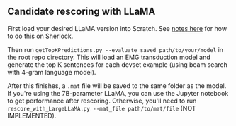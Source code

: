 ## Candidate rescoring with LLaMA


First load your desired LLaMA version into Scratch. See [notes here](https://www.notion.so/reshef/ca8264e0872f49f58ab167f0aab9262c?v=45a6acd783114b0a9613110ae9b0a513&p=6099f87f50e8478e885907a23a6a3926&pm=s) for how to do this on Sherlock.

Then run `getTopKPredictions.py --evaluate_saved path/to/your/model` in the root repo directory. This will load an EMG transduction model and generate the top K sentences for each devset example (using beam search with 4-gram language model). 

After this finishes, a `.mat` file will be saved to the same folder as the model. If you're using the 7B-parameter LLaMA, you can use the Jupyter notebook to get performance after rescoring. Otherwise, you'll need to run `rescore_with_LargeLLaMA.py --mat_file path/to/mat/file` (NOT IMPLEMENTED).


